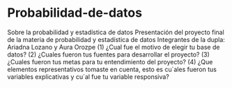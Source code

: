 # Probabilidad-de-datos
Sobre la probabilidad y  estadística  de datos
Presentación del proyecto final de la materia de probabilidad y estadística de datos
Integrantes de la dupla: Ariadna Lozano y Aura Orozpe
(1) ¿Cual fue el motivo de elegir tu base de datos?
(2) ¿Cuales fueron tus fuentes para desarrollar el proyecto?
(3) ¿Cuales fueron tus metas para tu entendimiento del proyecto?
(4) ¿Que elementos representativos tomaste en cuenta, esto es cu´ales fueron tus variables
explicativas y cu´al fue tu variable responsiva?
